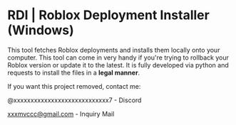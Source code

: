 # RDI | Roblox Deployment Installer (Windows)
This tool fetches Roblox deployments and installs them locally onto your computer. 
This tool can come in very handy if you're trying to rollback your Roblox version or update it to the latest.
It is fully developed via python and requests to install the files in a **legal manner**.


If you want this project removed, contact me:


@xxxxxxxxxxxxxxxxxxxxxxxxxxxx7 - Discord


xxxmvccc@gmail.com - Inquiry Mail
